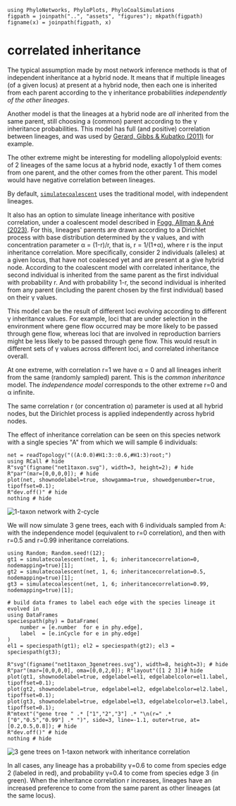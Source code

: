 ```@setup correlated
using PhyloNetworks, PhyloPlots, PhyloCoalSimulations
figpath = joinpath("..", "assets", "figures"); mkpath(figpath)
figname(x) = joinpath(figpath, x)
```

# correlated inheritance

The typical assumption made by most network inference methods is that
of independent inheritance at a hybrid node. It means that if multiple
lineages (of a given locus) at present at a hybrid node, then each
one is inherited from each parent according to the γ inheritance probabilities
*independently of the other lineages*.

Another model is that the lineages at a hybrid node are *all* inherited
from the same parent, still choosing a (common) parent according to the γ
inheritance probabilities. This model has full (and positive) correlation
between lineages, and was used by
[Gerard, Gibbs & Kubatko (2011)](https://doi.org/10.1186/1471-2148-11-291)
for example.

The other extreme might be interesting for modelling allopolyploid events:
of 2 lineages of the same locus at a hybrid node, exactly 1 of them comes
from one parent, and the other comes from the other parent. This model
would have negative correlation between lineages.

By default, [`simulatecoalescent`](@ref) uses the traditional model,
with independent lineages.

It also has an option to simulate lineage inheritance with positive correlation,
under a coalescent model described in
[Fogg, Allman & Ané (2023)](https://doi.org/10.1101/2023.01.11.523690).
For this, lineages' parents are drawn according to a Dirichlet process with
base distribution determined by the γ values, and with concentration parameter
α = (1-r)/r, that is, r = 1/(1+α), where r is the input inheritance correlation.
More specifically, consider 2 individuals (alleles) at a given locus,
that have not coalesced yet and are present at a give hybrid node.
According to the coalescent model with correlated inheritance,
the second individual is inherited from the same parent as the first individual
with probability r. And with probability 1-r, the second individual is
inherited from any parent (including the parent chosen by the first individual)
based on their γ values.

This model can be the result of different loci evolving according to different γ
inheritance values. For example, loci that are under selection in the environment
where gene flow occurred may be more likely to be passed through gene flow,
whereas loci that are involved in reproduction barriers might be less likely
to be passed through gene flow. This would result in different sets of γ values
across different loci, and correlated inheritance overall.

At one extreme, with correlation r=1 we have α = 0 and all lineages inherit
from the same (randomly sampled) parent. This is the *common inheritance* model.
The *independence model* corresponds to the other extreme r=0 and α infinite.

The same correlation r (or concentration α) parameter is used at all hybrid nodes,
but the Dirichlet process is applied independently across hybrid nodes.

The effect of inheritance correlation can be seen on this species network
with a single species "A" from which we will sample 6 individuals:

```@example correlated
net = readTopology("((A:0.0)#H1:3::0.6,#H1:3)root;")
using RCall # hide
R"svg"(figname("net1taxon.svg"), width=3, height=2); # hide
R"par"(mar=[0,0,0,0]); # hide
plot(net, shownodelabel=true, showgamma=true, showedgenumber=true, tipoffset=0.1);
R"dev.off()" # hide
nothing # hide
```
![1-taxon network with 2-cycle](../assets/figures/net1taxon.svg)

We will now simulate 3 gene trees, each with 6 individuals sampled from A:
with the independence model (equivalent to r=0 correlation), and then
with r=0.5 and r=0.99 inheritance correlations.

```@example correlated
using Random; Random.seed!(12);
gt1 = simulatecoalescent(net, 1, 6; inheritancecorrelation=0,    nodemapping=true)[1];
gt2 = simulatecoalescent(net, 1, 6; inheritancecorrelation=0.5,  nodemapping=true)[1];
gt3 = simulatecoalescent(net, 1, 6; inheritancecorrelation=0.99, nodemapping=true)[1];

# build data frames to label each edge with the species lineage it evolved in
using DataFrames
speciespath(phy) = DataFrame(
    number = [e.number  for e in phy.edge],
    label  = [e.inCycle for e in phy.edge]
)
el1 = speciespath(gt1); el2 = speciespath(gt2); el3 = speciespath(gt3);

R"svg"(figname("net1taxon_3genetrees.svg"), width=8, height=3); # hide
R"par"(mar=[0,0,0,0], oma=[0,0,2,0]); R"layout"([1 2 3])# hide
plot(gt1, shownodelabel=true, edgelabel=el1, edgelabelcolor=el1.label, tipoffset=0.1);
plot(gt2, shownodelabel=true, edgelabel=el2, edgelabelcolor=el2.label, tipoffset=0.1);
plot(gt3, shownodelabel=true, edgelabel=el3, edgelabelcolor=el3.label, tipoffset=0.1);
R"mtext"("gene tree " .* ["1","2","3"] .* "\n(r=" .* ["0","0.5","0.99"] .* ")", side=3, line=-1.1, outer=true, at=[0.2,0.5,0.8]); # hide
R"dev.off()" # hide
nothing # hide
```
![3 gene trees on 1-taxon network with inheritance correlation](../assets/figures/net1taxon_3genetrees.svg)

In all cases, any lineage has a probability γ=0.6 to come from species edge 2
(labeled in red), and probability γ=0.4 to come from species edge 3 (in green).
When the inheritance correlation r increases, lineages have an increased
preference to come from the same parent as other lineages (at the same locus).
